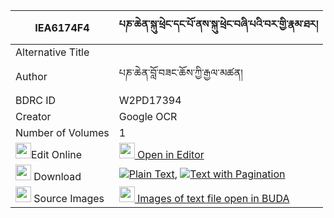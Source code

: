 |IEA6174F4|པཎ་ཆེན་སྐུ་ཕྲེང་དང་པོ་ནས་སྐུ་ཕྲེང་བཞི་པའི་བར་གྱི་རྣམ་ཐར། 
| --- | --- 
|Alternative Title |
|Author| པཎ་ཆེན་བློ་བཟང་ཆོས་ཀྱི་རྒྱལ་མཚན།
|BDRC ID | W2PD17394
|Creator | Google OCR
|Number of Volumes| 1
|<img width="25" src="https://img.icons8.com/color/25/000000/edit-property.png">Edit Online| [<img width="25" src="https://avatars.githubusercontent.com/u/45091458?s=200&v=4"> Open in Editor](http://editor.openpecha.org/IEA6174F4)
|<img width="25" src="https://img.icons8.com/fluent/48/000000/download-2.png"/>  Download | [![](https://img.icons8.com/color/20/000000/txt.png)Plain Text](https://github.com/Openpecha/IEA6174F4/releases/download/v2/penchen_kutreng_dangpo_ne_kutr_plain_IEA6174F4.zip), [![](https://img.icons8.com/color/20/000000/txt.png)Text with Pagination](https://github.com/Openpecha/IEA6174F4/releases/download/v2/penchen_kutreng_dangpo_ne_kutr_pages_IEA6174F4.zip)
|<img width="25" src="https://img.icons8.com/plasticine/100/000000/pictures-folder.png"/>  Source Images | [<img width="25" src="https://library.bdrc.io/icons/BUDA-small.svg"> Images of text file open in BUDA](https://library.bdrc.io/show/bdr:W2PD17394)